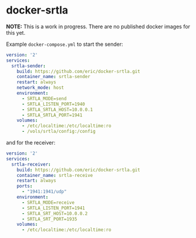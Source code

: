 # docker-srtla

**NOTE:** This is a work in progress. There are no published docker images for this yet.

Example `docker-compose.yml` to start the sender:

``` yaml
version: '2'
services:
  srtla-sender:
    build: https://github.com/eric/docker-srtla.git
    container_name: srtla-sender
    restart: always
    network_mode: host
    environment:
      - SRTLA_MODE=send
      - SRTLA_LISTEN_PORT=1940
      - SRTLA_SRTLA_HOST=10.0.0.1
      - SRTLA_SRTLA_PORT=1941
    volumes:
      - /etc/localtime:/etc/localtime:ro
      - /vols/srtla/config:/config
```

and for the receiver:

``` yaml
version: '2'
services:
  srtla-receiver:
    build: https://github.com/eric/docker-srtla.git
    container_name: srtla-receive
    restart: always
    ports:
      - "1941:1941/udp"
    environment:
      - SRTLA_MODE=receive
      - SRTLA_LISTEN_PORT=1941
      - SRTLA_SRT_HOST=10.0.0.2
      - SRTLA_SRT_PORT=1935
    volumes:
      - /etc/localtime:/etc/localtime:ro
```
